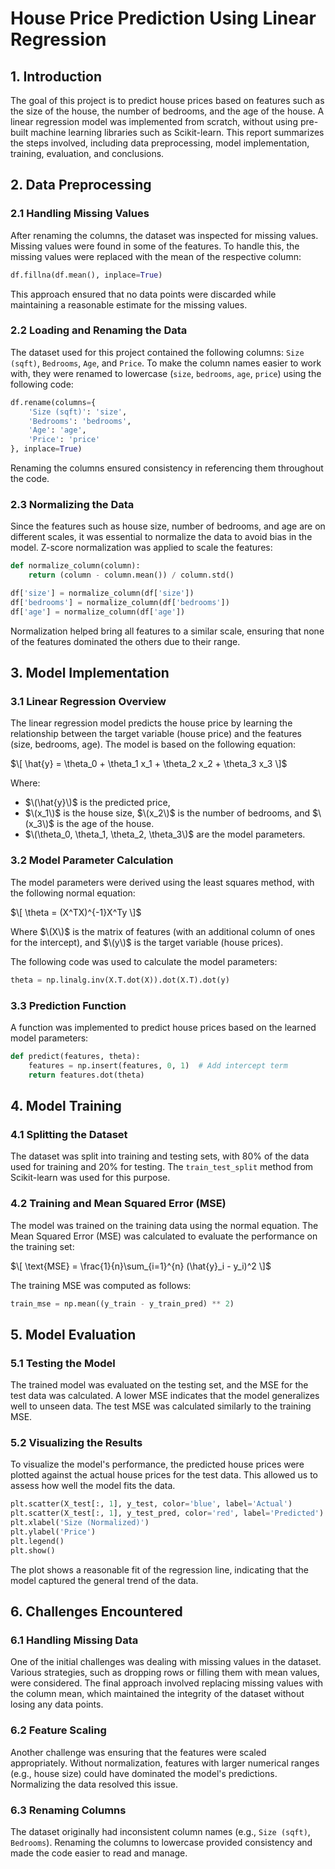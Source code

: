 # **House Price Prediction Using Linear Regression**

## **1. Introduction**
The goal of this project is to predict house prices based on features such as the size of the house, the number of bedrooms, and the age of the house. A linear regression model was implemented from scratch, without using pre-built machine learning libraries such as Scikit-learn. This report summarizes the steps involved, including data preprocessing, model implementation, training, evaluation, and conclusions.

## **2. Data Preprocessing**


### **2.1 Handling Missing Values**
After renaming the columns, the dataset was inspected for missing values. Missing values were found in some of the features. To handle this, the missing values were replaced with the mean of the respective column:

```python
df.fillna(df.mean(), inplace=True)
```

This approach ensured that no data points were discarded while maintaining a reasonable estimate for the missing values.

### **2.2 Loading and Renaming the Data**
The dataset used for this project contained the following columns: `Size (sqft)`, `Bedrooms`, `Age`, and `Price`. To make the column names easier to work with, they were renamed to lowercase (`size`, `bedrooms`, `age`, `price`) using the following code:

```python
df.rename(columns={
    'Size (sqft)': 'size',
    'Bedrooms': 'bedrooms',
    'Age': 'age',
    'Price': 'price'
}, inplace=True)
```

Renaming the columns ensured consistency in referencing them throughout the code.

### **2.3 Normalizing the Data**
Since the features such as house size, number of bedrooms, and age are on different scales, it was essential to normalize the data to avoid bias in the model. Z-score normalization was applied to scale the features:

```python
def normalize_column(column):
    return (column - column.mean()) / column.std()

df['size'] = normalize_column(df['size'])
df['bedrooms'] = normalize_column(df['bedrooms'])
df['age'] = normalize_column(df['age'])
```

Normalization helped bring all features to a similar scale, ensuring that none of the features dominated the others due to their range.

## **3. Model Implementation**

### **3.1 Linear Regression Overview**
The linear regression model predicts the house price by learning the relationship between the target variable (house price) and the features (size, bedrooms, age). The model is based on the following equation:

$\[
\hat{y} = \theta_0 + \theta_1 x_1 + \theta_2 x_2 + \theta_3 x_3
\]$

Where:
- $\(\hat{y}\)$ is the predicted price,
- $\(x_1\)$ is the house size, $\(x_2\)$ is the number of bedrooms, and $\(x_3\)$ is the age of the house.
- $\(\theta_0, \theta_1, \theta_2, \theta_3\)$ are the model parameters.

### **3.2 Model Parameter Calculation**
The model parameters were derived using the least squares method, with the following normal equation:

$\[
\theta = (X^TX)^{-1}X^Ty
\]$

Where $\(X\)$ is the matrix of features (with an additional column of ones for the intercept), and $\(y\)$ is the target variable (house prices).

The following code was used to calculate the model parameters:

```python
theta = np.linalg.inv(X.T.dot(X)).dot(X.T).dot(y)
```

### **3.3 Prediction Function**
A function was implemented to predict house prices based on the learned model parameters:

```python
def predict(features, theta):
    features = np.insert(features, 0, 1)  # Add intercept term
    return features.dot(theta)
```

## **4. Model Training**

### **4.1 Splitting the Dataset**
The dataset was split into training and testing sets, with 80% of the data used for training and 20% for testing. The `train_test_split` method from Scikit-learn was used for this purpose.

### **4.2 Training and Mean Squared Error (MSE)**
The model was trained on the training data using the normal equation. The Mean Squared Error (MSE) was calculated to evaluate the performance on the training set:

$\[
\text{MSE} = \frac{1}{n}\sum_{i=1}^{n} (\hat{y}_i - y_i)^2
\]$

The training MSE was computed as follows:

```python
train_mse = np.mean((y_train - y_train_pred) ** 2)
```

## **5. Model Evaluation**

### **5.1 Testing the Model**
The trained model was evaluated on the testing set, and the MSE for the test data was calculated. A lower MSE indicates that the model generalizes well to unseen data. The test MSE was calculated similarly to the training MSE.

### **5.2 Visualizing the Results**
To visualize the model's performance, the predicted house prices were plotted against the actual house prices for the test data. This allowed us to assess how well the model fits the data.

```python
plt.scatter(X_test[:, 1], y_test, color='blue', label='Actual')
plt.scatter(X_test[:, 1], y_test_pred, color='red', label='Predicted')
plt.xlabel('Size (Normalized)')
plt.ylabel('Price')
plt.legend()
plt.show()
```

The plot shows a reasonable fit of the regression line, indicating that the model captured the general trend of the data.

## **6. Challenges Encountered**

### **6.1 Handling Missing Data**
One of the initial challenges was dealing with missing values in the dataset. Various strategies, such as dropping rows or filling them with mean values, were considered. The final approach involved replacing missing values with the column mean, which maintained the integrity of the dataset without losing any data points.

### **6.2 Feature Scaling**
Another challenge was ensuring that the features were scaled appropriately. Without normalization, features with larger numerical ranges (e.g., house size) could have dominated the model's predictions. Normalizing the data resolved this issue.

### **6.3 Renaming Columns**
The dataset originally had inconsistent column names (e.g., `Size (sqft)`, `Bedrooms`). Renaming the columns to lowercase provided consistency and made the code easier to read and manage.
